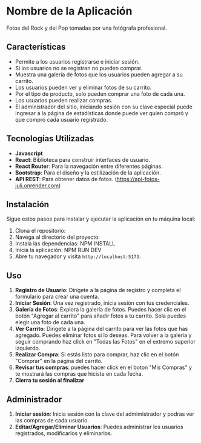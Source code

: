 # Nombre de la Aplicación
Fotos del Rock y del Pop tomadas por una fotógrafa profesional.

## Características
- Permite a los usuarios registrarse e iniciar sesión.
- Si los usuarios no se registran no pueden comprar.
- Muestra una galería de fotos que los usuarios pueden agregar a su carrito.
- Los usuarios pueden ver y eliminar fotos de su carrito.
- Por el tipo de producto, solo pueden comprar una foto de cada una.
- Los usuarios pueden realizar compras.
- El administrador del sitio, iniciando sesión con su clave especial puede
  ingresar a la página de estadísticas donde puede ver quien compró y que compró cada usuario registrado.

## Tecnologías Utilizadas
- **Javascript**
- **React**: Biblioteca para construir interfaces de usuario.
- **React Router**: Para la navegación entre diferentes páginas.
- **Bootstrap**: Para el diseño y la estilización de la aplicación.
- **API REST**: Para obtener datos de fotos. (https://api-fotos-juli.onrender.com)

## Instalación
Sigue estos pasos para instalar y ejecutar la aplicación en tu máquina local:
1. Clona el repositorio:
2. Navega al directorio del proyecto:
3. Instala las dependencias: NPM INSTALL
4. Inicia la aplicación: NPM RUN DEV
5. Abre tu navegador y visita `http://localhost:5173`.

## Uso
1. **Registro de Usuario**: Dirígete a la página de registro y completa el formulario para crear una cuenta.
2. **Iniciar Sesión**: Una vez registrado, inicia sesión con tus credenciales.
3. **Galería de Fotos**: Explora la galería de fotos. Puedes hacer clic en el botón "Agregar al carrito" para añadir fotos a tu carrito. Sola puedes elegir una foto de cada una.
4. **Ver Carrito**: Dirígete a la página del carrito para ver las fotos que has agregado. Puedes eliminar fotos si lo deseas. Para volver a la galeria y seguir comprando haz click en "Todas las Fotos" en el extremo superior izquierdo.
5. **Realizar Compra**: Si estás listo para comprar, haz clic en el botón "Comprar" en la página del carrito.
6. **Revisar tus compras**: puedes hacer click en el boton "Mis Compras" y te mostrará las compras que hiciste
en cada fecha.
7. **Cierra tu sesión al finalizar**

## Administrador
1. **Iniciar sesión**: Inicia sesión con la clave del admimistrador y podras ver las compras de cada usuario.
2. **Editar/Agregar/Eliminar Usuarios**: Puedes administrar los usuarios registrados, modificarlos y eliminarlos.


